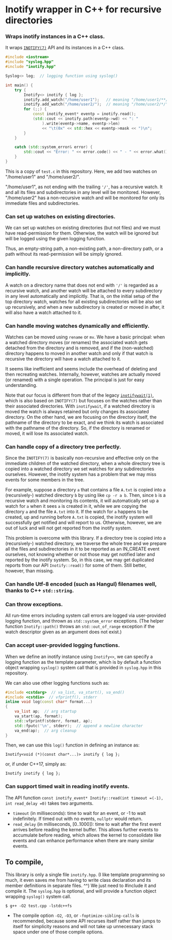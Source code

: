 # Inotify wrapper in C++ for recursive directories

<Working on...>

### Wraps inotify instances in a C++ class.

It wraps [`INOTIFY(7)`](http://man7.org/linux/man-pages/man7/inotify.7.html) API and its instances in a C++ class.
```cpp
#include <iostream>
#include "syslog.hpp"
#include "inotify.hpp"

Syslog<> log;  // logging function using syslog()

int main() {
    try {
        Inotify<> inotify { log };
        inotify.add_watch("/home/user1");   // meaning "/home/user1/**/"
        inotify.add_watch("/home/user2/");  // meaning "/home/user2/*/"
        for (;;) {
            const inotify_event* eventp = inotify.read();
            (std::cout << inotify.path(eventp->wd) << ": "
                ).write(eventp->name, eventp->len)
                << "\t(0x" << std::hex << eventp->mask << ")\n";
        }
    }

    catch (std::system_error& error) {
        std::cout << "Error: " << error.code() << " - " << error.what() << '\n';
    }
}
```
This is a copy of `test.c` in this repository. Here, we add two watches on "/home/user1" and "/home/user2/".

"/home/user1", as not ending with the trailing `'/'`, has a recursive watch. It and all its files and subdirectories in any level will be monitored. However, "/home/user2" has a non-recursive watch and will be monitored for only its immediate files and subdirectories.

### Can set up watches on existing directories.

We can set up watches on existing directories (but not files) and we must have read-permission for them. Otherwise, the watch will be ignored but will be logged using the given logging function.

Thus, an empty-string path, a non-existing path, a non-directory path, or a path without its read-permission will be simply ignored.

### Can handle recursive directory watches automatically and implicitly.

A watch on a directory name that does not end with `'/'` is regarded as a recursive watch, and another watch will be attached to every subdirectory in any level automatically and implicitly. That is, on the initial setup of the top directory watch, watches for all existing subdirectories will be also set up recursively, and when a new subdirectory is created or moved in after, it will also have a watch attached to it.

### Can handle moving watches dynamically and efficiently.

Watches can be moved using `rename` or `mv`. We have a basic principal: when a watched directory moves (or renames) the associated watch gets detached from the directory and is removed, and if the (non-watched) directory happens to moved in another watch and only if that watch is recursive the directory will have a watch attached to it.

It seems like inefficient and seems include the overhead of deleting and then recreating watches. Internally, however, watches are actually moved (or renamed) with a single operation. The principal is just for easy understanding.

Note that our focus is different from that of the legacy [`inotifywait(1)`](https://linux.die.net/man/1/inotifywait), which is also based on `INOTIFY(7)` but focuses on the watches rather than their associated directories. With `inotifywait`, if a watched directory is moved the watch is always retained but only changes its associated directory. On the other hand, we are focusing on the directory itself, the pathname of the directory to be exact, and we think its watch is associated with the pathname of the directory. So, if the directory is renamed or moved, it will lose its associated watch.

### Can handle copy of a directory tree perfectly.

Since the `INOTIFY(7)` is basically non-recursive and effective only on the immediate children of the watched directory, when a whole directory tree is copied into a watched directory we set watches for any subdirectories ourselves. However, the inotify system has a problem that we may miss events for some members in the tree.

For example, suppose a directory `a` that contains a file `A.txt` is copied into a (recursively-) watched directory `b` by using like `cp -r a b`. Then, since `b` is a recursive watch and monitoring its contents, it will automatically set up a watch for `a` when it sees `a` is created in it, while we are copying the directory `a` and the file `A.txt` into it. If the watch for `a` happens to be created, up and running before `A.txt` is copied, the inotify system will successfully get notified and will report to us. Otherwise, however, we are out of luck and will not get reported from the inotify system.

This problem is overcome with this library. If a directory tree is copied into a (recursively-) watched directory, we traverse the whole tree and we prepare all the files and subdirectories in it to be reported as an IN_CREATE event ourselves, not knowing whether or not those may get notified later and reported by the inotify system. So, in this case, we may get duplicated reports from our API `Inotify::read()` for some of them. Still better, however, than missing.

### Can handle Utf-8 encoded (such as Hangul) filenames well, thanks to C++ `std::string`.

### Can throw exceptions.

All run-time errors including system call errors are logged via user-provided logging function, and thrown as `std::system_error` exceptions. (The helper function `Inotify::path()` throws an `std::out_of_range` exception if the watch descriptor given as an argument does not exist.)

### Can accept user-provided logging functions.

When we define an inotify instance using `Inotify<>`, we can specify a logging function as the template parameter, which is by default a function object wrapping `syslog()` system call that is provided in `syslog.hpp` in this repository.

We can also use other logging functions such as:
```cpp
#include <cstdarg>  // va_list, va_start(), va_end()
#include <cstdio>  // vfprintf(), stderr
inline void log(const char* format...)
{
    va_list ap;  // arg startup
    va_start(ap, format);
    std::vfprintf(stderr, format, ap);
    std::fputc('\n', stderr);  // append a newline character
    va_end(ap);  // arg cleanup
}
```

Then, we can use this `log()` function in defining an instance as:

`Inotify<void (*)(const char*...)> inotify { log };`

or, if under C++17, simply as:

`Inotify inotify { log };`

### Can support timed wait in reading inotify events.

The API function `const inotify_event* Inotify::read(int timeout =(-1), int read_delay =0)` takes two arguments.

- `timeout` (in milliseconds): time to wait for an event, or -1 to wait indefinitely. If timed out with no events, `nullptr` would return.
- `read_delay` (in milliseconds, \[0..1000\]): time to wait after the first event arrives before reading the kernel buffer. This allows further events to accumulate before reading, which allows the kernel to consolidate like events and can enhance performance when there are many similar events.

## To compile,

This library is only a single file `inotify.hpp`. (I like template programming so much, it even saves me from having to write class declaration and its member definitions in separate files. ^^) We just need to #include it and compile it. The `syslog.hpp` is optional, and will provide a function object wrapping `syslog()` system call.

```
$ g++ -O2 test.cpp -lstdc++fs
```

- The compile option `-O2`, `-O3`, or `-foptimize-sibling-calls` is recommended, because some API recurses itself rather than jumps to itself for simplicity reasons and will not take up unnecessary stack space under one of those compile options.
